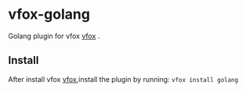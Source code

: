 # vfox-golang

Golang plugin for vfox [vfox](https://vfox.lhan.me/) .

## Install
After install vfox [vfox](https://vfox.lhan.me/),install the plugin by running:
```vfox install golang```

